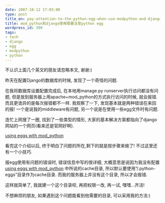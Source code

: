 ```yaml
---
date: 2007-10-12 17:03:00
type: post
title_en: pay-attention-to-the-python-egg-when-use-modpython-and-django
title: mod_python和django使用需要注意python egg
wordpress_id: 399
tags:
- tech
- django
- egg
- modpython
- python
---
```


不认识上面几个英文的朋友请忽略本文, 谢谢:)

昨天在配置Django的数据库的时候, 发现了一个奇怪的问题.

在我将数据库设置配置完成后, 在本地用manage.py runserver执行访问都没有问题, 但是放到服务器上用apache+mod_python的方式执行访问的时候, 就会报错. 而且更诡异的是每次报错都不一样. 我观察了一下, 发现基本就是两种错误在来回的报! 一个是说我的middleware有问题, 另一个说是在使用一些egg文件时有问题.

连忙上网搜了一圈, 找到了一些类型的情形, 大家的基本解决方案都指向了django网站的一个网页(看来还是官网好啊).

[using eggs with mod_python](http://web.archive.org/web/20071014010413/http://www.djangoproject.com/documentation/modpython/#using-eggs-with-mod-python)

看完这个介绍以后, 终于明白了问题的所在,剩下的就是按步骤来做了! 不过这里还有一个小技巧.

报egg使用有问题的错误时, 错误信息中写的很详细, 大概意思是说因为我没有配置[using eggs with mod_python](http://web.archive.org/web/20071014010413/http://www.djangoproject.com/documentation/modpython/#using-eggs-with-mod-python) 中所说的cache目录, 所以默认要使用”/.python-eggs”目录作为cache目录. 而我的服务器上并没有这个目录, 所以才会报错.

这样就简单了, 我就建一个这个目录呗, 再把权限一改, 再一试, 嘿嘿...齐活!

不想麻烦的朋友, 如果遇到这个问题能看到他需要的目录, 可以采用我的方法:)
